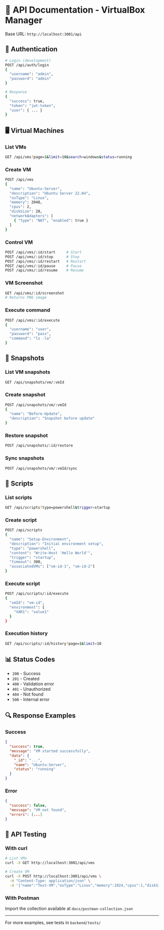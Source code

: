 # 📖 API Documentation - VirtualBox Manager

Base URL: `http://localhost:3001/api`

## 🔐 Authentication

```bash
# Login (development)
POST /api/auth/login
{
  "username": "admin",
  "password": "admin"
}

# Response
{
  "success": true,
  "token": "jwt-token",
  "user": { ... }
}
```

## 🖥️ Virtual Machines

### List VMs
```bash
GET /api/vms?page=1&limit=10&search=windows&status=running
```

### Create VM
```bash
POST /api/vms
{
  "name": "Ubuntu-Server",
  "description": "Ubuntu Server 22.04",
  "osType": "Linux",
  "memory": 2048,
  "cpus": 2,
  "diskSize": 20,
  "networkAdapters": [
    { "type": "NAT", "enabled": true }
  ]
}
```

### Control VM
```bash
POST /api/vms/:id/start     # Start
POST /api/vms/:id/stop      # Stop
POST /api/vms/:id/restart   # Restart
POST /api/vms/:id/pause     # Pause
POST /api/vms/:id/resume    # Resume
```

### VM Screenshot
```bash
GET /api/vms/:id/screenshot
# Returns PNG image
```

### Execute command
```bash
POST /api/vms/:id/execute
{
  "username": "user",
  "password": "pass",
  "command": "ls -la"
}
```

## 📸 Snapshots

### List VM snapshots
```bash
GET /api/snapshots/vm/:vmId
```

### Create snapshot
```bash
POST /api/snapshots/vm/:vmId
{
  "name": "Before-Update",
  "description": "Snapshot before update"
}
```

### Restore snapshot
```bash
POST /api/snapshots/:id/restore
```

### Sync snapshots
```bash
POST /api/snapshots/vm/:vmId/sync
```

## 📜 Scripts

### List scripts
```bash
GET /api/scripts?type=powershell&trigger=startup
```

### Create script
```bash
POST /api/scripts
{
  "name": "Setup-Environment",
  "description": "Initial environment setup",
  "type": "powershell",
  "content": "Write-Host 'Hello World'",
  "trigger": "startup",
  "timeout": 300,
  "associatedVMs": ["vm-id-1", "vm-id-2"]
}
```

### Execute script
```bash
POST /api/scripts/:id/execute
{
  "vmId": "vm-id",
  "environment": {
    "VAR1": "value1"
  }
}
```

### Execution history
```bash
GET /api/scripts/:id/history?page=1&limit=10
```

## 📊 Status Codes

- `200` - Success
- `201` - Created
- `400` - Validation error
- `401` - Unauthorized
- `404` - Not found
- `500` - Internal error

## 🔍 Response Examples

### Success
```json
{
  "success": true,
  "message": "VM started successfully",
  "data": {
    "_id": "...",
    "name": "Ubuntu-Server",
    "status": "running"
  }
}
```

### Error
```json
{
  "success": false,
  "message": "VM not found",
  "errors": [...]
}
```

## 🧪 API Testing

### With curl
```bash
# List VMs
curl -X GET http://localhost:3001/api/vms

# Create VM
curl -X POST http://localhost:3001/api/vms \
  -H "Content-Type: application/json" \
  -d '{"name":"Test-VM","osType":"Linux","memory":1024,"cpus":1,"diskSize":10}'
```

### With Postman
Import the collection available at `docs/postman-collection.json`

---

For more examples, see tests in `backend/tests/`
